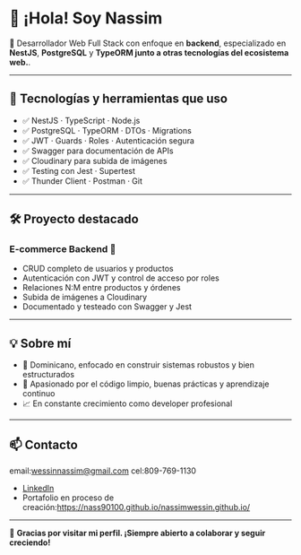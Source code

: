 # 👋 ¡Hola! Soy Nassim

🎯 Desarrollador Web Full Stack con enfoque en **backend**, especializado en **NestJS**, **PostgreSQL** y **TypeORM junto a otras tecnologías del ecosistema web.**.

---

## 🚀 Tecnologías y herramientas que uso

- ✅ NestJS · TypeScript · Node.js
- ✅ PostgreSQL · TypeORM · DTOs · Migrations
- ✅ JWT · Guards · Roles · Autenticación segura
- ✅ Swagger para documentación de APIs
- ✅ Cloudinary para subida de imágenes
- ✅ Testing con Jest · Supertest
- ✅ Thunder Client · Postman · Git

---

## 🛠️ Proyecto destacado
### E-commerce Backend 🛒
- CRUD completo de usuarios y productos
- Autenticación con JWT y control de acceso por roles
- Relaciones N:M entre productos y órdenes
- Subida de imágenes a Cloudinary
- Documentado y testeado con Swagger y Jest

---

## 💡 Sobre mí

- 📍 Dominicano, enfocado en construir sistemas robustos y bien estructurados
- 🧠 Apasionado por el código limpio, buenas prácticas y aprendizaje continuo
- 📈 En constante crecimiento como developer profesional

---

## 📫 Contacto
email:wessinnassim@gmail.com
cel:809-769-1130
- [LinkedIn](https://www.linkedin.com/in/nassim-wessin-03666b18a)
- Portafolio en proceso de creación:https://nass90100.github.io/nassimwessin.github.io/

---

💬 **Gracias por visitar mi perfil. ¡Siempre abierto a colaborar y seguir creciendo!**
